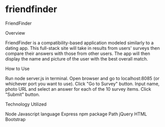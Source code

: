 # friendfinder
FriendFinder

Overview

FriendFinder is a compatibility-based application modeled similarly to a dating app. This full-stack site will take in results from users' surveys then compare their answers with those from other users. The app will then display the name and picture of the user with the best overall match.

How to Use

Run node server.js in terminal.
Open browser and go to localhost:8085 (or whichever port you want to use).
Click "Go to Survey" button.
Input name, photo URL and select an answer for each of the 10 survey items.
Click "Submit" button.

Technology Utilized

Node
Javascript language
Express npm package
Path
jQuery
HTML
Bootstrap